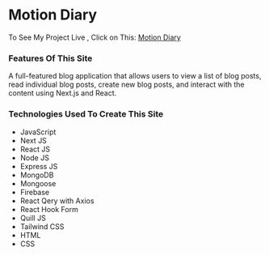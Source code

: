 
# Motion Diary
To See My Project Live , Click on This: [Motion Diary](https://motion-diary.vercel.app/)



### Features Of This Site

A full-featured blog application that allows users to view a list of blog
posts, read individual blog posts, create new blog posts, and interact with the content
using Next.js and React.


### Technologies Used To Create This Site

- JavaScript
- Next JS
- React JS
- Node JS
- Express JS
- MongoDB
- Mongoose
- Firebase
- React Qery with Axios
- React Hook Form
- Quill JS
- Tailwind CSS
- HTML
- CSS


